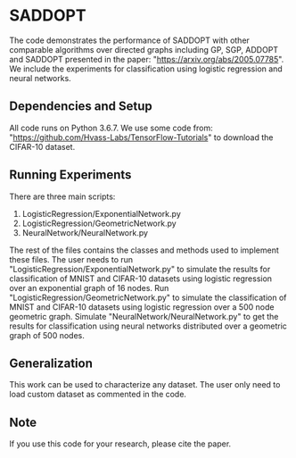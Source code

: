 # SADDOPT
The code demonstrates the performance of SADDOPT with other comparable algorithms over directed graphs including GP, SGP, ADDOPT and SADDOPT presented in the paper: "https://arxiv.org/abs/2005.07785". We include the experiments for classification using logistic regression and neural networks. 

## Dependencies and Setup
All code runs on Python 3.6.7. We use some code from: "https://github.com/Hvass-Labs/TensorFlow-Tutorials" to download the CIFAR-10 dataset.

## Running Experiments
There are three main scripts:
1) LogisticRegression/ExponentialNetwork.py
2) LogisticRegression/GeometricNetwork.py
3) NeuralNetwork/NeuralNetwork.py

The rest of the files contains the classes and methods used to implement these files. The user needs to run "LogisticRegression/ExponentialNetwork.py" to simulate the results for classification of MNIST and CIFAR-10 datasets using logistic regression over an exponential graph of 16 nodes. Run "LogisticRegression/GeometricNetwork.py" to simulate the classification of MNIST and CIFAR-10 datasets using logistic regression over a 500 node geometric graph. Simulate "NeuralNetwork/NeuralNetwork.py" to get the results for classification using neural networks distributed over a geometric graph of 500 nodes.

## Generalization
This work can be used to characterize any dataset. The user only need to load custom dataset as commented in the code.

## Note
If you use this code for your research, please cite the paper.
